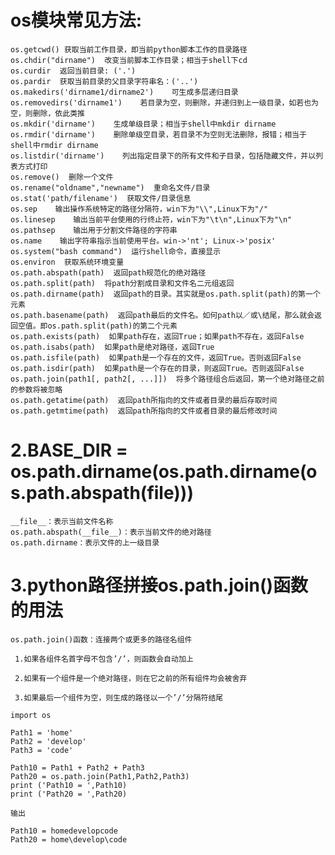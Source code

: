# os模块常见方法:
    os.getcwd() 获取当前工作目录，即当前python脚本工作的目录路径
    os.chdir("dirname")  改变当前脚本工作目录；相当于shell下cd
    os.curdir  返回当前目录: ('.')
    os.pardir  获取当前目录的父目录字符串名：('..')
    os.makedirs('dirname1/dirname2')    可生成多层递归目录
    os.removedirs('dirname1')    若目录为空，则删除，并递归到上一级目录，如若也为空，则删除，依此类推
    os.mkdir('dirname')    生成单级目录；相当于shell中mkdir dirname
    os.rmdir('dirname')    删除单级空目录，若目录不为空则无法删除，报错；相当于shell中rmdir dirname
    os.listdir('dirname')    列出指定目录下的所有文件和子目录，包括隐藏文件，并以列表方式打印
    os.remove()  删除一个文件
    os.rename("oldname","newname")  重命名文件/目录
    os.stat('path/filename')  获取文件/目录信息
    os.sep    输出操作系统特定的路径分隔符，win下为"\\",Linux下为"/"
    os.linesep    输出当前平台使用的行终止符，win下为"\t\n",Linux下为"\n"
    os.pathsep    输出用于分割文件路径的字符串
    os.name    输出字符串指示当前使用平台。win->'nt'; Linux->'posix'
    os.system("bash command")  运行shell命令，直接显示
    os.environ  获取系统环境变量
    os.path.abspath(path)  返回path规范化的绝对路径
    os.path.split(path)  将path分割成目录和文件名二元组返回
    os.path.dirname(path)  返回path的目录。其实就是os.path.split(path)的第一个元素
    os.path.basename(path)  返回path最后的文件名。如何path以／或\结尾，那么就会返回空值。即os.path.split(path)的第二个元素
    os.path.exists(path)  如果path存在，返回True；如果path不存在，返回False
    os.path.isabs(path)  如果path是绝对路径，返回True
    os.path.isfile(path)  如果path是一个存在的文件，返回True。否则返回False
    os.path.isdir(path)  如果path是一个存在的目录，则返回True。否则返回False
    os.path.join(path1[, path2[, ...]])  将多个路径组合后返回，第一个绝对路径之前的参数将被忽略
    os.path.getatime(path)  返回path所指向的文件或者目录的最后存取时间
    os.path.getmtime(path)  返回path所指向的文件或者目录的最后修改时间
    
# 2.BASE_DIR = os.path.dirname(os.path.dirname(os.path.abspath(__file__)))
    __file__：表示当前文件名称
    os.path.abspath(__file__)：表示当前文件的绝对路径
    os.path.dirname：表示文件的上一级目录
    
# 3.python路径拼接os.path.join()函数的用法

    os.path.join()函数：连接两个或更多的路径名组件

     1.如果各组件名首字母不包含’/’，则函数会自动加上

     2.如果有一个组件是一个绝对路径，则在它之前的所有组件均会被舍弃

     3.如果最后一个组件为空，则生成的路径以一个’/’分隔符结尾

    import os

    Path1 = 'home'
    Path2 = 'develop'
    Path3 = 'code'

    Path10 = Path1 + Path2 + Path3
    Path20 = os.path.join(Path1,Path2,Path3)
    print ('Path10 = ',Path10)
    print ('Path20 = ',Path20)

    输出

    Path10 = homedevelopcode
    Path20 = home\develop\code

